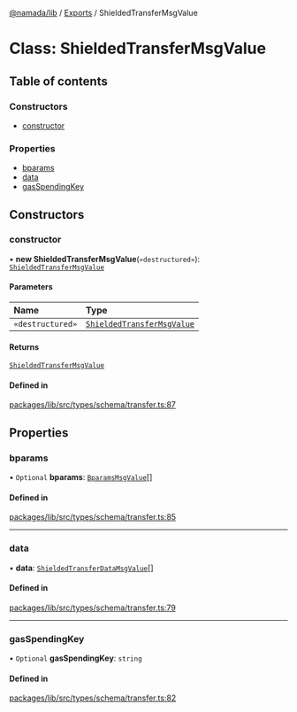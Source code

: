 [@namada/lib](../README.md) / [Exports](../modules.md) / ShieldedTransferMsgValue

# Class: ShieldedTransferMsgValue

## Table of contents

### Constructors

- [constructor](ShieldedTransferMsgValue.md#constructor)

### Properties

- [bparams](ShieldedTransferMsgValue.md#bparams)
- [data](ShieldedTransferMsgValue.md#data)
- [gasSpendingKey](ShieldedTransferMsgValue.md#gasspendingkey)

## Constructors

### constructor

• **new ShieldedTransferMsgValue**(`«destructured»`): [`ShieldedTransferMsgValue`](ShieldedTransferMsgValue.md)

#### Parameters

| Name | Type |
| :------ | :------ |
| `«destructured»` | [`ShieldedTransferMsgValue`](ShieldedTransferMsgValue.md) |

#### Returns

[`ShieldedTransferMsgValue`](ShieldedTransferMsgValue.md)

#### Defined in

[packages/lib/src/types/schema/transfer.ts:87](https://github.com/namada-net/namada-sdkjs/blob/317e383a8ca213c3545ce431bc294c7340c765cd/packages/lib/src/types/schema/transfer.ts#L87)

## Properties

### bparams

• `Optional` **bparams**: [`BparamsMsgValue`](BparamsMsgValue.md)[]

#### Defined in

[packages/lib/src/types/schema/transfer.ts:85](https://github.com/namada-net/namada-sdkjs/blob/317e383a8ca213c3545ce431bc294c7340c765cd/packages/lib/src/types/schema/transfer.ts#L85)

___

### data

• **data**: [`ShieldedTransferDataMsgValue`](ShieldedTransferDataMsgValue.md)[]

#### Defined in

[packages/lib/src/types/schema/transfer.ts:79](https://github.com/namada-net/namada-sdkjs/blob/317e383a8ca213c3545ce431bc294c7340c765cd/packages/lib/src/types/schema/transfer.ts#L79)

___

### gasSpendingKey

• `Optional` **gasSpendingKey**: `string`

#### Defined in

[packages/lib/src/types/schema/transfer.ts:82](https://github.com/namada-net/namada-sdkjs/blob/317e383a8ca213c3545ce431bc294c7340c765cd/packages/lib/src/types/schema/transfer.ts#L82)
